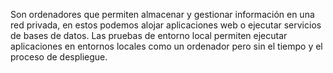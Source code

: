 Son ordenadores que permiten almacenar y gestionar información en una red privada, en estos podemos alojar aplicaciones web o ejecutar servicios de bases de datos.
Las pruebas de entorno local permiten ejecutar aplicaciones en entornos locales como un ordenador pero sin el tiempo y el proceso de despliegue.